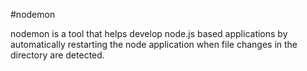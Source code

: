 #nodemon

nodemon is a tool that helps develop node.js based applications by automatically restarting the node application when file changes in the directory are detected.
